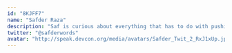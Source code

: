 ```yaml
---
id: "8KJFF7"
name: "Safder Raza"
description: "Saf is curious about everything that has to do with pushing people to be the best versions of themselves. After spending a previous life as a mechanical engineer, Saf has worked in education, career coaching, mentorship and now leads People Operations at Gitcoin. You can also find him catherding the brightest Gen Z-ers at Dream DAO. Outside of work, Saf loves to spend time in the mountains, and is an avid trail ultra-runner and skier."
twitter: "@safderwords"
avatar: "http://speak.devcon.org/media/avatars/Safder_Twit_2_RxJ1xUp.jpg"
---
```

